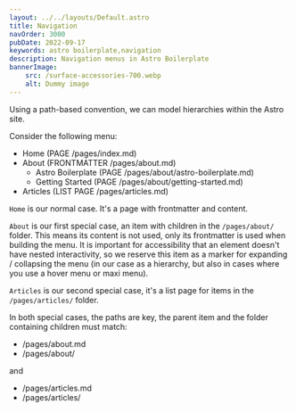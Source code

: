 ```yaml
---
layout: ../../layouts/Default.astro
title: Navigation
navOrder: 3000
pubDate: 2022-09-17
keywords: astro boilerplate,navigation
description: Navigation menus in Astro Boilerplate
bannerImage:
    src: /surface-accessories-700.webp
    alt: Dummy image
---
```


Using a path-based convention, we can model hierarchies within the Astro site.

Consider the following menu:

- Home (PAGE /pages/index.md)
- About (FRONTMATTER /pages/about.md)
  - Astro Boilerplate (PAGE /pages/about/astro-boilerplate.md)
  - Getting Started (PAGE /pages/about/getting-started.md)
- Articles (LIST PAGE /pages/articles.md)

`Home` is our normal case. It's a page with frontmatter and content.

`About` is our first special case, an item with children in the `/pages/about/` folder. This means its content is not used, only its frontmatter is used when building the menu. It is important for accessibility that an element doesn't have nested interactivity, so we reserve this item as a marker for expanding / collapsing the menu (in our case as a hierarchy, but also in cases where you use a hover menu or maxi menu).

`Articles` is our second special case, it's a list page for items in the `/pages/articles/` folder.

In both special cases, the paths are key, the parent item and the folder containing children must match:

- /pages/about.md
- /pages/about/

and

- /pages/articles.md
- /pages/articles/
